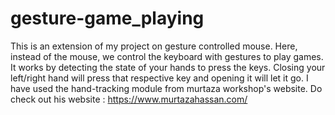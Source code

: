 # gesture-game_playing
This is an extension of my project on gesture controlled mouse. Here, instead of the mouse, we control the keyboard with gestures to play games.
It works by detecting the state of your hands to press the keys. Closing your left/right hand will press that respective key and opening it will let it go. I have used the hand-tracking module from murtaza workshop's website. Do check out his website : https://www.murtazahassan.com/
